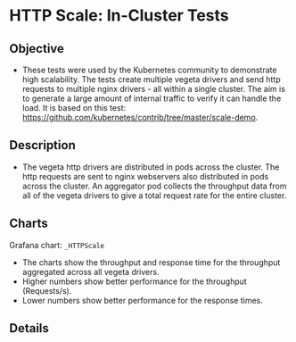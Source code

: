 # HTTP Scale: In-Cluster Tests

## Objective

* These tests were used by the Kubernetes community to demonstrate high scalability. The tests create multiple vegeta drivers and send http requests to multiple nginx drivers - all within a single cluster. The aim is to generate a large amount of internal traffic to verify it can handle the load. It is based on this test: <https://github.com/kubernetes/contrib/tree/master/scale-demo>.

## Description

* The vegeta http drivers are distributed in pods across the cluster. The http requests are sent to nginx webservers also distributed in pods across the cluster. An aggregator pod collects the throughput data from all of the vegeta drivers to give a total request rate for the entire cluster.

## Charts

Grafana chart:  `_HTTPScale`

* The charts show the throughput and response time for the throughput aggregated across all vegeta drivers.
* Higher numbers show better performance for the throughput (Requests/s).
* Lower numbers show better performance for the response times.

## Details
